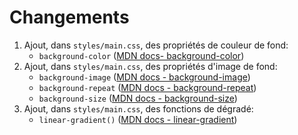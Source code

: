 # Changements

 1. Ajout, dans `styles/main.css`, des propriétés de couleur de fond:
    - `background-color` ([MDN docs- background-color](https://developer.mozilla.org/en-US/docs/Web/CSS/background-color))
 2. Ajout, dans `styles/main.css`, des propriétés d'image de fond:
    - `background-image` ([MDN docs - background-image](https://developer.mozilla.org/en-US/docs/Web/CSS/background-image))
    - `background-repeat` ([MDN docs - background-repeat](https://developer.mozilla.org/en-US/docs/Web/CSS/background-repeat))
    - `background-size` ([MDN docs - background-size](https://developer.mozilla.org/en-US/docs/Web/CSS/background-size))
 3. Ajout, dans `styles/main.css`, des fonctions de dégradé:
    - `linear-gradient()` ([MDN docs - linear-gradient](https://developer.mozilla.org/en-US/docs/Web/CSS/gradient/linear-gradient))
   
 